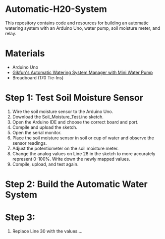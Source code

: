 # Automatic-H20-System
This repository contains code and resources for building an automatic watering system with an Arduino Uno, water pump, soil moisture meter, and relay. 
# Materials
- Arduino Uno
- [Gikfun's Automatic Watering System Manager with Mini Water Pump](http://www.gikfun.com/electronic-diy-kits-c-7/automatic-watering-system-manager-with-mini-water-pump-diy-kit-p-800.html)
- Breadboard (170 Tie-Ins)
# Step 1: Test Soil Moisture Sensor
1. Wire the soil moisture sensor to the Arduino Uno.
2. Download the Soil_Moisture_Test.ino sketch.
3. Open the Arduino IDE and choose the correct board and port.
4. Compile and upload the sketch.
5. Open the serial monitor.
6. Place the soil moisture sensor in soil or cup of water and observe the sensor readings.
7. Adjust the potentiometer on the soil moisture meter.
8. Change the analog values on Line 28 in the sketch to more accurately represent 0-100%. Write down the newly mapped values.
9. Compile, upload, and test again.
# Step 2: Build the Automatic Water System
# Step 3:
1. Replace Line 30 with the values....
